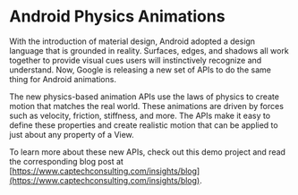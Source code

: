 # Android Physics Animations
With the introduction of material design, Android adopted a design language that is grounded in reality. Surfaces, edges, and shadows all work together to provide visual cues users will instinctively recognize and understand. Now, Google is releasing a new set of APIs to do the same thing for Android animations.

The new physics-based animation APIs use the laws of physics to create motion that matches the real world. These animations are driven by forces such as velocity, friction, stiffness, and more. The APIs make it easy to define these properties and create realistic motion that can be applied to just about any property of a View.

To learn more about these new APIs, check out this demo project and read the corresponding blog post at [https://www.captechconsulting.com/insights/blog](https://www.captechconsulting.com/insights/blog).